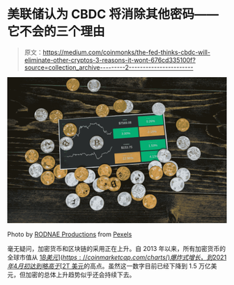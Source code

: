 # 美联储认为 CBDC 将消除其他密码——它不会的三个理由

> 原文：<https://medium.com/coinmonks/the-fed-thinks-cbdc-will-eliminate-other-cryptos-3-reasons-it-wont-676cd335100f?source=collection_archive---------2----------------------->

![](img/46b32fd1c4a14610f6d4f13df751b14f.png)

Photo by [RODNAE Productions](https://www.pexels.com/@rodnae-prod?utm_content=attributionCopyText&utm_medium=referral&utm_source=pexels) from [Pexels](https://www.pexels.com/photo/silver-round-coins-on-brown-wooden-surface-8369588/?utm_content=attributionCopyText&utm_medium=referral&utm_source=pexels)

毫无疑问，加密货币和区块链的采用正在上升。自 2013 年以来，所有加密货币的全球市值从 [$1B 美元](https://coinmarketcap.com/charts/)爆炸式增长，到 2021 年 4 月初达到略高于 [$2T 美元](https://www.cnbc.com/2021/04/06/cryptocurrency-market-cap-tops-2-trillion-for-the-first-time.html)的高点。虽然这一数字目前已经下降到 1.5 万亿美元，但加密的总体上升趋势似乎还会持续下去。